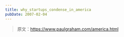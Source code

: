 ```yaml
---
title: why_startups_condense_in_america
pubDate: 2007-02-04
---
```


> 原文：https://www.paulgraham.com/america.html 

            
